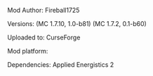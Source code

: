 Mod Author: Fireball1725

Versions: (MC 1.7.10, 1.0-b81) (MC 1.7.2, 0.1-b60)

Uploaded to: CurseForge

Mod platform: 

Dependencies: Applied Energistics 2
